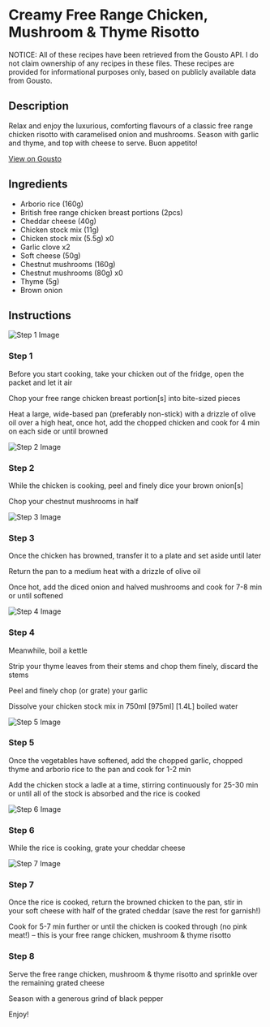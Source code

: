 # Creamy Free Range Chicken, Mushroom & Thyme Risotto

NOTICE: All of these recipes have been retrieved from the Gousto API. I do not claim ownership of any recipes in these files. These recipes are provided for informational purposes only, based on publicly available data from Gousto.

## Description

Relax and enjoy the luxurious, comforting flavours of a classic free range chicken risotto with caramelised onion and mushrooms. Season with garlic and thyme, and top with cheese to serve. Buon appetito!

[View on Gousto](https://www.gousto.co.uk/recipes/cookbook/creamy-free-range-chicken-mushroom-thyme-risotto)

## Ingredients

- Arborio rice (160g)
- British free range chicken breast portions (2pcs)
- Cheddar cheese (40g)
- Chicken stock mix (11g)
- Chicken stock mix (5.5g) x0
- Garlic clove x2
- Soft cheese (50g)
- Chestnut mushrooms (160g)
- Chestnut mushrooms (80g) x0
- Thyme (5g)
- Brown onion

## Instructions

![Step 1 Image](https://production-media.gousto.co.uk/cms/recipe-step-image/step-1-1699978342180-x200.jpg)

### Step 1

Before you start cooking, take your chicken out of the fridge, open the packet and let it air

Chop your free range chicken breast portion[s] into bite-sized pieces

Heat a large, wide-based pan (preferably non-stick) with a drizzle of olive oil over a high heat, once hot, add the chopped chicken and cook for 4 min on each side or until browned

![Step 2 Image](https://production-media.gousto.co.uk/cms/recipe-step-image/step-2-1699978346655-x200.jpg)

### Step 2

While the chicken is cooking, peel and finely dice your brown onion[s]

Chop your chestnut mushrooms in half

![Step 3 Image](https://production-media.gousto.co.uk/cms/recipe-step-image/step-3-1699978350435-x200.jpg)

### Step 3

Once the chicken has browned, transfer it to a plate and set aside until later

Return the pan to a medium heat with a drizzle of olive oil

Once hot, add the diced onion and halved mushrooms and cook for 7-8 min or until softened

![Step 4 Image](https://production-media.gousto.co.uk/cms/recipe-step-image/step-4-1699978353909-x200.jpg)

### Step 4

Meanwhile, boil a kettle

Strip your thyme leaves from their stems and chop them finely, discard the stems

Peel and finely chop (or grate) your garlic

Dissolve your chicken stock mix in 750ml<span class="text-purple"> [975ml] </span><span class="text-danger">[1.4L] </span>boiled water

![Step 5 Image](https://production-media.gousto.co.uk/cms/recipe-step-image/step-5-1699978359344-x200.jpg)

### Step 5

Once the vegetables have softened, add the chopped garlic, chopped thyme and arborio rice to the pan and cook for 1-2 min

Add the chicken stock a ladle at a time, stirring continuously for 25-30 min or until all of the stock is absorbed and the rice is cooked

![Step 6 Image](https://production-media.gousto.co.uk/cms/recipe-step-image/step-6-1699978364682-x200.jpg)

### Step 6

While the rice is cooking, grate your cheddar cheese

![Step 7 Image](https://production-media.gousto.co.uk/cms/recipe-step-image/step-7-1699978367845-x200.jpg)

### Step 7

Once the rice is cooked, return the browned chicken to the pan, stir in your soft cheese with half of the grated cheddar (save the rest for garnish!)

Cook for 5-7 min further or until the chicken is cooked through (no pink meat!) – this is your free range chicken, mushroom & thyme risotto

### Step 8

Serve the free range chicken, mushroom & thyme risotto and sprinkle over the remaining grated cheese

Season with a generous grind of black pepper

Enjoy!


